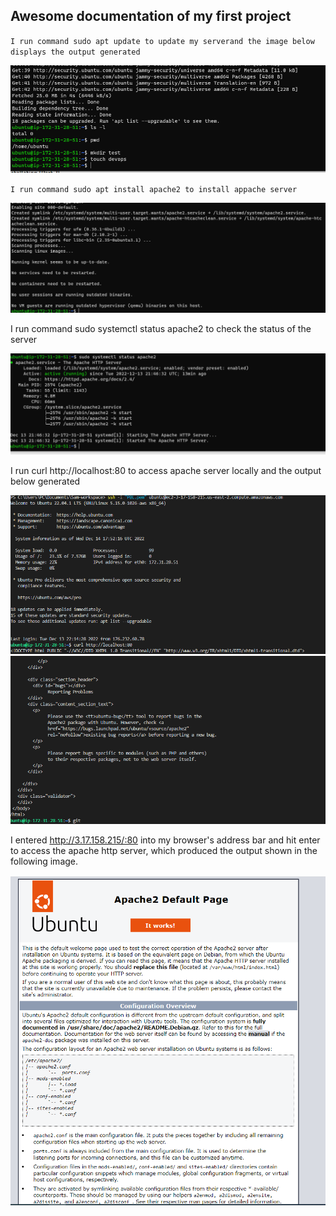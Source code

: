 ## Awesome documentation of my first project

`I run command sudo apt update to update my serverand the image below displays the output generated`

![apache the status update](./images/apache%20status%20update.png)

`I run command sudo apt install apache2 to install appache server`

![apache install](./images/sudo%20apache%20install.png) 

I run command sudo systemctl status apache2 to check the status of the server

![ apacche systemctl status](./images/sudo%20systemctl%20status%20.png)

I run curl http://localhost:80 to access apache server locally and the output below generated

![ localhost apache server](./images/curl%20localhost1.png)
![localhost apache server](./images/curl%20localhost2.png)

I entered http://3.17.158.215/:80 into my browser's address bar and hit enter to access the apache http server, which produced the output shown in the following image.

![ apache http server](./images/apache2%20default%20page.png)
 